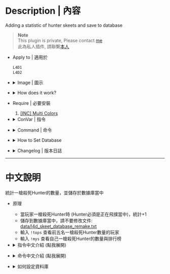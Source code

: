 # Description | 內容
Adding a statistic of hunter skeets and save to database

> __Note__ <br/>
This plugin is private, Please contact [me](https://github.com/fbef0102/Game-Private_Plugin#私人插件列表-private-plugins-list)<br/>
此為私人插件, 請聯繫[本人](https://github.com/fbef0102/Game-Private_Plugin#私人插件列表-private-plugins-list)

* Apply to | 適用於
	```
	L4D1
	L4D2
	```

* <details><summary>Image | 圖示</summary>

	* Record Top 5
	<br/>![l4d_skeet_database_remake_1](image/l4d_skeet_database_remake_1.jpg)
	<br/>![l4d_skeet_database_remake_2](image/l4d_skeet_database_remake_2.jpg)
	* Support MySql & Sqlite (支援資料庫，跨伺服器儲存)
	<br/>![l4d_skeet_database_remake_3](image/l4d_skeet_database_remake_3.jpg)
</details>

* <details><summary>How does it work?</summary>

	* Add statistic when a player skeeted the hunter in one shot while hunter is pouncing
	* Save to database, do not modify [data/l4d_skeet_database_remake.txt](data/l4d_skeet_database_remake.txt)
	* Type ```!tops``` to see top 5 player
	* Type ```!mys``` to see your skeets and rank
</details>

* Require | 必要安裝
	1. [[INC] Multi Colors](https://github.com/fbef0102/L4D1_2-Plugins/releases/tag/Multi-Colors)

* <details><summary>ConVar | 指令</summary>

	* cfg/sourcemod/l4d_skeet_database_remake.cfg
		```php
		// Enable this plugin?
		l4d_skeet_database_remake_enable "1"

		// If 1, Announce skeet/shots in chatbox when someone skeets.
		l4d_skeet_database_remake_announce "0"

		// Turn on the plugin in these game modes. 0=All, 1=Coop, 2=Survival, 4=Versus, 8=Scavenge. Add numbers together.
		l4d_skeet_database_remake_modes_tog "4"

		// Numbers of real survivor players required at least to enable this plugin
		l4d_skeet_database_remake_survivors_required "4"

		// Count AI Hunter also ?[1: Yes, 0: No]
		l4d_skeet_database_remake_ai_hunter "0"

		// If 1, Record 1v1 skeet database in 1v1 mode.
		l4d_skeet_database_remake_1v1_seprate "1"

		// Database to save skeet to.
		// empty = don't connect to database
		//  (MySQL & SQLite supported)
		l4d_skeet_database_remake_sql "skeet"
		```
</details>

* <details><summary>Command | 命令</summary>

	* **Show your current skeet count and rank.**
		```php
		sm_mys
		```

	* **Show TOP 5 skeet players**
		```php
		sm_tops
		```
</details>

* <details><summary>How to Set Database</summary>

	* Choose one of the following method
		1. MySQL: Database across server, set ConVar ```l4d_skeet_database_remake_sql "skeet"``` and write the following in ```sourcemod/configs/databases.cfg```
			```php
			// There would a data table named "skeet_database_v2" in database
			"skeet"
			{
				"driver"			"default"
				"host"				"x.x.x.x"
				"database"			"yourdatabase"
				"user"				"youruser"
				"pass"				"yourpass"
				"port"				"yourport"
			}
			```

		2. Data: Local Database, set ConVar ```l4d_skeet_database_remake_sql ""```
			```php
			// All datas saved to ```sourcemod/data/l4d_skeet_database_remake.txt```
			```
</details>

* <details><summary>Changelog | 版本日誌</summary>

	* v1.0h (2025-1-10)
		* Remake code
		* Add mysql & sqilite database support
	
	* Original
		* [skeet_database](https://github.com/fbef0102/L4D1_2-Plugins/tree/master/skeet_database)
</details>

- - - -
# 中文說明
統計一槍殺死Hunter的數量，並儲存於數據庫當中

* 原理
	* 當玩家一槍殺死Hunter時 (Hunter必須是正在飛撲當中)，統計+1
	* 儲存到數據庫當中，請不要修改文件: [data/l4d_skeet_database_remake.txt](data/l4d_skeet_database_remake.txt)
	* 輸入 ```!tops``` 查看前五名一槍殺死Hunter數量的玩家
	* 輸入 ```!mys``` 查看自己一槍殺死Hunter的數量與排行榜

* <details><summary>指令中文介紹 (點我展開)</summary>

	* cfg/sourcemod/l4d_skeet_database_remake.cfg
		```php
		// 0=關閉插件, 1=啟動插件
		l4d_skeet_database_remake_enable "1"

		// 為1時，當有玩家秒殺Hunter時，顯示於聊天框
		l4d_skeet_database_remake_announce "0"

		// 什麼模式下啟動此插件. 0=所有模式, 1=戰役, 2=生存, 4=對抗, 8=清道夫. 請將數字相加起來
		l4d_skeet_database_remake_modes_tog "4"

		// 倖存者隊伍至少需要的真人玩家，才會啟動此插件
		l4d_skeet_database_remake_survivors_required "4"

		// 為1時，秒殺AI Hunter也會列入統計
		l4d_skeet_database_remake_ai_hunter "0"

		// 在1對1模式時 (一位倖存者VS一位特感)，秒殺Hunter也會列入統計
		l4d_skeet_database_remake_1v1_seprate "1"

		// 儲存統計的資料庫
		// 空 = 不使用資料庫, 只使用data/l4d_skeet_database_remake.txt
		// (支援 MySQL & SQLite)
		l4d_skeet_database_remake_sql "skeet"
		```
</details>

* <details><summary>命令中文介紹 (點我展開)</summary>

	* **查看自己一槍殺死Hunter的數量與排行榜**
		```php
		sm_mys
		```

	* **查看前五名一槍殺死Hunter數量的玩家**
		```php
		sm_tops
		```
</details>

* <details><summary>如何設定資料庫</summary>

	* 以下方法二選一
		1. MySQL: 支援跨伺服器，儲值經驗值，設定指令 ```l4d_skeet_database_remake_sql "skeet"```，然後設定文件 ```sourcemod/configs/databases.cfg```
			```php
			// 資料庫中自動創建表格，名稱是 "skeet_database_v2"
			"skeet"
			{
				"driver"			"default"
				"host"				"x.x.x.x"
				"database"			"yourdatabase"
				"user"				"youruser"
				"pass"				"yourpass"
				"port"				"yourport"
			}
			```
			
		2. Data: 本地資料庫，設定指令 ```l4d_skeet_database_remake_sql ""```
			```php
			// 自動創建檔案: sourcemod/data/l4d_skeet_database_remake.txt
			```
</details>
